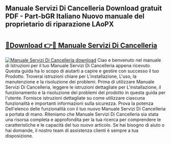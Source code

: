 ## Manuale Servizi Di Cancelleria Download gratuit PDF - Part-bGR Italiano Nuovo manuale del proprietario di riparazione LAoPX

# <h2><a href="http://df94ygb.blite.top/?on=Manuale+Servizi+Di+Cancelleria">🔗Download 👉🔴 Manuale Servizi Di Cancelleria</a></h2>

[![Manuale Servizi Di Cancelleria download](https://i.imgur.com/lujVjoI.png)](http://df94ygb.blite.top/?on=Manuale+Servizi+Di+Cancelleria)
Ciao e benvenuto nel manuale di Istruzioni per il tuo Manuale Servizi Di Cancelleria appena ricevuto. Questa guida ha lo scopo di aiutarti a capire e gestire con successo il tuo Prodotto. Troverai istruzioni chiare per L'installazione, L'uso, la manutenzione e la risoluzione dei problemi. Prima di utilizzare Manuale Servizi Di Cancelleria, leggere le istruzioni dettagliate per L'installazione, il funzionamento e la risoluzione dei problemi del prodotto in questa guida per l'utente. Fornisce istruzioni dettagliate su come utilizzare ciascuna funzionalità e importanti informazioni sulla sicurezza. Prova la potenza Dell'elenco delle funzionalità con il tuo nuovo Manuale Servizi Di Cancelleria a portata di mano. Riteniamo che Manuale Servizi Di Cancelleria sia stata una risorsa completa e approfondita per la tua ricerca per comprendere le caratteristiche e le capacità del tuo nuovo articolo. Se hai bisogno di aiuto o hai domande, il nostro team di assistenza clienti è sempre a tua disposizione.
